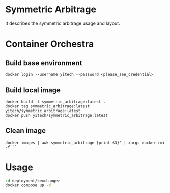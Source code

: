 # Symmetric Arbitrage
It describes the symmetric arbitrage usage and layout.

# Container Orchestra
## Build base environment
```commandline
docker login --username yitech --password <please_see_credential>
```

## Build local image
```commandline
docker build -t symmetric_arbitrage:latest .
docker tag symmetric_arbitrage:latest yitech/symmetric_arbitrage:latest
docker push yitech/symmetric_arbitrage:latest
```
## Clean image
```commandline
docker images | awk symmetric_arbitrage {print $3}' | xargs docker rmi -f```
```
# Usage
``` bash
cd deployment/<exchange>
docker compose up -d
```